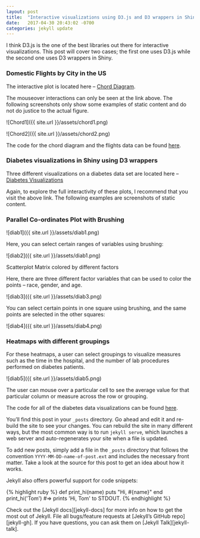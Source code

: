 ```yaml
---
layout: post
title:  "Interactive visualizations using D3.js and D3 wrappers in Shiny"
date:   2017-04-30 20:43:02 -0700
categories: jekyll update
---
```


I think D3.js is the one of the best libraries out there for interactive visualizations. This post will cover two cases; the first one uses D3.js while the second one uses D3 wrappers in Shiny.

### Domestic Flights by City in the US

The interactive plot is located here – [Chord Diagram][chord-diag].

The mouseover interactions can only be seen at the link above. The following screenshots only show some examples of static content and do not do justice to the actual figure.

![Chord1]({{ site.url }}/assets/chord1.png)

![Chord2]({{ site.url }}/assets/chord2.png)


The code for the chord diagram and the flights data can be found [here][flights-repo].

### Diabetes visualizations in Shiny using D3 wrappers

Three different visualizations on a diabetes data set are located here – [Diabetes Visualizations][diabetes-vis]

Again, to explore the full interactivity of these plots, I recommend that you visit the above link. The following examples are screenshots of static content.

### Parallel Co-ordinates Plot with Brushing

![diab1]({{ site.url }}/assets/diab1.png)

Here, you can select certain ranges of variables using brushing:

![diab2]({{ site.url }}/assets/diab1.png)

Scatterplot Matrix colored by different factors

Here, there are three different factor variables that can be used to color the points – race, gender, and age.

![diab3]({{ site.url }}/assets/diab3.png)

You can select certain points in one square using brushing, and the same points are selected in the other squares:

![diab4]({{ site.url }}/assets/diab4.png)

### Heatmaps with different groupings

For these heatmaps, a user can select groupings to visualize measures such as the time in the hospital, and the number of lab procedures performed on diabetes patients.

![diab5]({{ site.url }}/assets/diab5.png)

The user can mouse over a particular cell to see the average value for that particular column or measure across the row or grouping.

The code for all of the diabetes data visualizations can be found [here][diab-repo].


You’ll find this post in your `_posts` directory. Go ahead and edit it and re-build the site to see your changes. You can rebuild the site in many different ways, but the most common way is to run `jekyll serve`, which launches a web server and auto-regenerates your site when a file is updated.

To add new posts, simply add a file in the `_posts` directory that follows the convention `YYYY-MM-DD-name-of-post.ext` and includes the necessary front matter. Take a look at the source for this post to get an idea about how it works.

Jekyll also offers powerful support for code snippets:

{% highlight ruby %}
def print_hi(name)
  puts "Hi, #{name}"
end
print_hi('Tom')
#=> prints 'Hi, Tom' to STDOUT.
{% endhighlight %}

Check out the [Jekyll docs][jekyll-docs] for more info on how to get the most out of Jekyll. File all bugs/feature requests at [Jekyll’s GitHub repo][jekyll-gh]. If you have questions, you can ask them on [Jekyll Talk][jekyll-talk].

[chord-diag]: https://shivathudi.github.io/flights-chord/
[flights-repo]:   https://shivathudi.github.io/flights-chord/
[diabetes-vis]: https://shivathudi.shinyapps.io/diabetes-vis2/
[diab-repo]: https://github.com/shivathudi/data-visualization/tree/master/diabetes_data